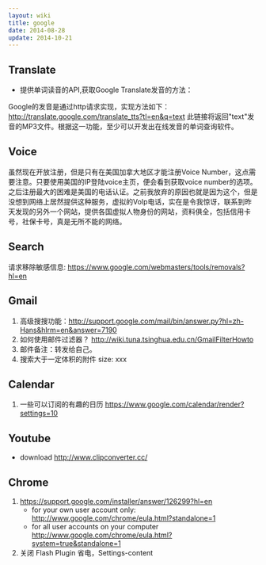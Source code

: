 ```yaml
---
layout: wiki
title: google
date: 2014-08-28
update: 2014-10-21
---
```


## Translate
- 提供单词读音的API,获取Google Translate发音的方法：

Google的发音是通过http请求实现，实现方法如下：
    http://translate.google.com/translate_tts?tl=en&q=text
此链接将返回"text"发音的MP3文件。根据这一功能，至少可以开发出在线发音的单词查询软件。

## Voice
虽然现在开放注册，但是只有在美国加拿大地区才能注册Voice Number，这点需要注意。只要使用美国的IP登陆voice主页，便会看到获取voice number的选项。之后注册最大的困难是美国的电话认证。之前我放弃的原因也就是因为这个，但是没想到网络上居然提供这种服务，虚拟的VoIp电话，实在是令我惊讶，联系到昨天发现的另外一个网站，提供各国虚拟人物身份的网站，资料俱全，包括信用卡号，社保卡号，真是无所不能的网络。

## Search
请求移除敏感信息: https://www.google.com/webmasters/tools/removals?hl=en

## Gmail
1. 高级搜搜功能：http://support.google.com/mail/bin/answer.py?hl=zh-Hans&hlrm=en&answer=7190
2. 如何使用邮件过滤器？ http://wiki.tuna.tsinghua.edu.cn/GmailFilterHowto
3. 邮件备注：转发给自己。
4. 搜索大于一定体积的附件 size: xxx

## Calendar
1. 一些可以订阅的有趣的日历
   https://www.google.com/calendar/render?settings=10


## Youtube
* download <http://www.clipconverter.cc/>

## Chrome
1. https://support.google.com/installer/answer/126299?hl=en
    -  for your own user account only: <http://www.google.com/chrome/eula.html?standalone=1>
    -  for all user accounts on your computer <http://www.google.com/chrome/eula.html?system=true&standalone=1>
2. 关闭 Flash Plugin 省电，Settings-content
